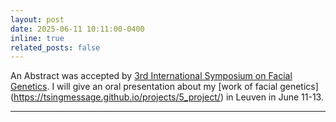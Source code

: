 ```yaml
---
layout: post
date: 2025-06-11 10:11:00-0400
inline: true
related_posts: false
---
```

An Abstract was accepted by [3rd International Symposium on Facial Genetics](https://gbiomed.kuleuven.be/english/cme/research/facial-genetics). I will give an oral presentation about my [work of facial genetics] (https://tsingmessage.github.io/projects/5_project/) in Leuven in June 11-13.

***

